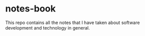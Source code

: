 # notes-book
This repo contains all the notes that I have taken about software development and technology in general.
